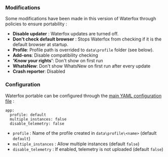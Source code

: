 ### Modifications

Some modifications have been made in this version of Waterfox through policies to ensure portability :

* **Disable updater** : Waterfox updates are turned off.
* **Don't check default browser** : Stops Waterfox from checking if it is the default browser at startup.
* **Profile**: Profile path is overrided to `data\profile` folder (see below).
* **Add-ons**: Disable compatibility checking
* **'Know your rights'**:  Don't show on first run
* **WhatsNew**: Don't show WhatsNew on first run after every update
* **Crash reporter**: Disabled

### Configuration

Waterfox portable can be configured through the [main YAML configuration file](/doc/configuration/) :

<div class="language-yml highlighter-rouge"><div class="highlight"><pre class="highlight"><code>app:
  profile: default
  multiple_instances: false
  disable_telemetry: false
</code></pre></div></div>

* `profile` : Name of the profile created in `data\profile\<name>` (default `default`)
* `multiple_instances` : Allow multiple instances (default `false`)
* `disable_telemetry` : If enabled, telemetry is not uploaded (default `false`)
